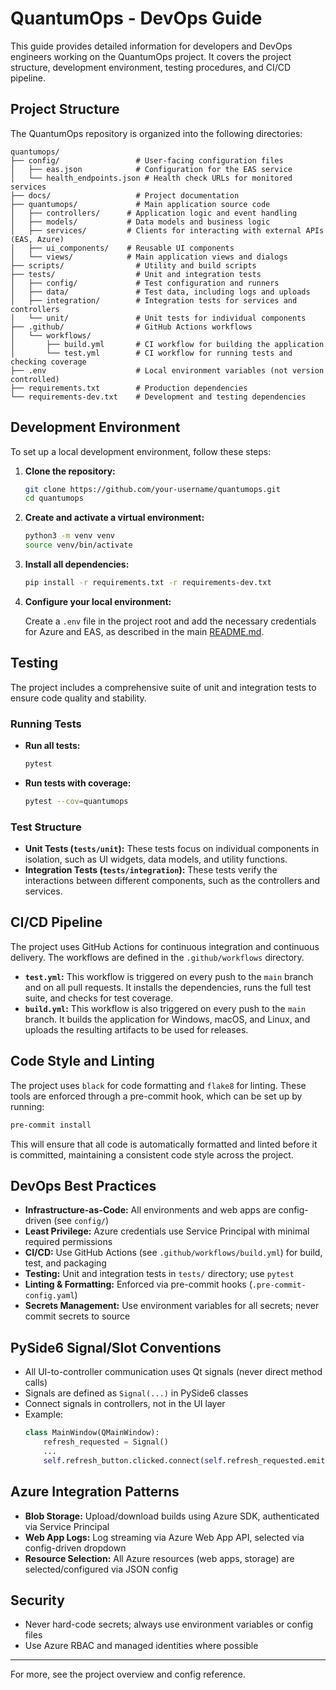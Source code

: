 # QuantumOps - DevOps Guide

This guide provides detailed information for developers and DevOps engineers working on the QuantumOps project. It covers the project structure, development environment, testing procedures, and CI/CD pipeline.

## Project Structure

The QuantumOps repository is organized into the following directories:

```
quantumops/
├── config/                 # User-facing configuration files
│   ├── eas.json            # Configuration for the EAS service
│   └── health_endpoints.json # Health check URLs for monitored services
├── docs/                   # Project documentation
├── quantumops/             # Main application source code
│   ├── controllers/      # Application logic and event handling
│   ├── models/           # Data models and business logic
│   ├── services/         # Clients for interacting with external APIs (EAS, Azure)
│   ├── ui_components/    # Reusable UI components
│   └── views/            # Main application views and dialogs
├── scripts/                # Utility and build scripts
├── tests/                  # Unit and integration tests
│   ├── config/             # Test configuration and runners
│   ├── data/               # Test data, including logs and uploads
│   ├── integration/        # Integration tests for services and controllers
│   └── unit/               # Unit tests for individual components
├── .github/                # GitHub Actions workflows
│   └── workflows/
│       ├── build.yml       # CI workflow for building the application
│       └── test.yml        # CI workflow for running tests and checking coverage
├── .env                    # Local environment variables (not version controlled)
├── requirements.txt        # Production dependencies
└── requirements-dev.txt    # Development and testing dependencies
```

## Development Environment

To set up a local development environment, follow these steps:

1.  **Clone the repository:**
    ```bash
    git clone https://github.com/your-username/quantumops.git
    cd quantumops
    ```

2.  **Create and activate a virtual environment:**
    ```bash
    python3 -m venv venv
    source venv/bin/activate
    ```

3.  **Install all dependencies:**
    ```bash
    pip install -r requirements.txt -r requirements-dev.txt
    ```

4.  **Configure your local environment:**

    Create a `.env` file in the project root and add the necessary credentials for Azure and EAS, as described in the main [README.md](README.md).

## Testing

The project includes a comprehensive suite of unit and integration tests to ensure code quality and stability.

### Running Tests

-   **Run all tests:**
    ```bash
    pytest
    ```

-   **Run tests with coverage:**
    ```bash
    pytest --cov=quantumops
    ```

### Test Structure

-   **Unit Tests (`tests/unit`):** These tests focus on individual components in isolation, such as UI widgets, data models, and utility functions.
-   **Integration Tests (`tests/integration`):** These tests verify the interactions between different components, such as the controllers and services.

## CI/CD Pipeline

The project uses GitHub Actions for continuous integration and continuous delivery. The workflows are defined in the `.github/workflows` directory.

-   **`test.yml`:** This workflow is triggered on every push to the `main` branch and on all pull requests. It installs the dependencies, runs the full test suite, and checks for test coverage.
-   **`build.yml`:** This workflow is also triggered on every push to the `main` branch. It builds the application for Windows, macOS, and Linux, and uploads the resulting artifacts to be used for releases.

## Code Style and Linting

The project uses `black` for code formatting and `flake8` for linting. These tools are enforced through a pre-commit hook, which can be set up by running:

```bash
pre-commit install
```

This will ensure that all code is automatically formatted and linted before it is committed, maintaining a consistent code style across the project.

## DevOps Best Practices
- **Infrastructure-as-Code:** All environments and web apps are config-driven (see `config/`)
- **Least Privilege:** Azure credentials use Service Principal with minimal required permissions
- **CI/CD:** Use GitHub Actions (see `.github/workflows/build.yml`) for build, test, and packaging
- **Testing:** Unit and integration tests in `tests/` directory; use `pytest`
- **Linting & Formatting:** Enforced via pre-commit hooks (`.pre-commit-config.yaml`)
- **Secrets Management:** Use environment variables for all secrets; never commit secrets to source

## PySide6 Signal/Slot Conventions
- All UI-to-controller communication uses Qt signals (never direct method calls)
- Signals are defined as `Signal(...)` in PySide6 classes
- Connect signals in controllers, not in the UI layer
- Example:
  ```python
  class MainWindow(QMainWindow):
      refresh_requested = Signal()
      ...
      self.refresh_button.clicked.connect(self.refresh_requested.emit)
  ```

## Azure Integration Patterns
- **Blob Storage:** Upload/download builds using Azure SDK, authenticated via Service Principal
- **Web App Logs:** Log streaming via Azure Web App API, selected via config-driven dropdown
- **Resource Selection:** All Azure resources (web apps, storage) are selected/configured via JSON config

## Security
- Never hard-code secrets; always use environment variables or config files
- Use Azure RBAC and managed identities where possible

---
For more, see the project overview and config reference. 